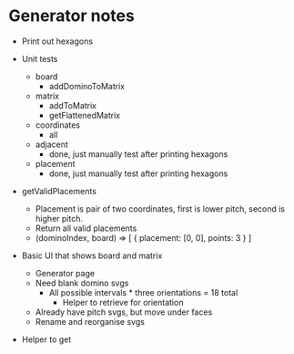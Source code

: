 # Generator notes
* Print out hexagons

* Unit tests
    * board
        * addDominoToMatrix
    * matrix
        * addToMatrix
        * getFlattenedMatrix
    * coordinates
        * all
    * adjacent
        * done, just manually test after printing hexagons
    * placement
        * done, just manually test after printing hexagons


* getValidPlacements
    * Placement is pair of two coordinates, first is lower pitch, second is higher pitch.
    * Return all valid placements
    * (dominoIndex, board) => [
        {
            placement: [0, 0],
            points: 3
        }
    ]

* Basic UI that shows board and matrix
    * Generator page
    * Need blank domino svgs
        * All possible intervals * three orientations = 18 total
            * Helper to retrieve for orientation
    * Already have pitch svgs, but move under faces
    * Rename and reorganise svgs

* Helper to get